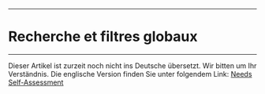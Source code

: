 ****
# Recherche et filtres globaux
---

Dieser Artikel ist zurzeit noch nicht ins Deutsche übersetzt. Wir bitten um Ihr Verständnis. Die englische Version finden Sie unter folgendem Link: [Needs Self-Assessment](https://help.toladata.com/en/toladata-course/lesson-1-introduction/needs-self-assessment.html)




